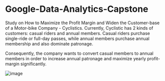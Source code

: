 # Google-Data-Analytics-Capstone
Study on How to Maximize the Profit Margin and Widen the Customer-base of a Motor-bike Company - Cyclistics.
Currently, Cyclistic has 2 kinds of customers: casual riders and annual members.
Casual riders purchase single-ride or full-day passes, while annual members purchase annual membership and also dominate patronage.

Consequently, the company wants to convert casual members to annual members in order to increase annual patronage and maximize yearly profit-margin significantly.

![image](https://github.com/oybello/Google-Data-Analytics-Capstone/assets/86603958/ca0a943f-8f72-46c1-b0eb-daec7284acc4)


